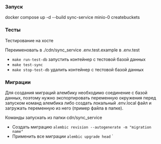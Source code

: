 
### Запуск

docker compose up -d --build sync-service minio-0 createbuckets


### Тесты

Тестирование на хосте

Переименовать в ./cdn/sync_service .env.test.example в .env.test
- `make run-test-db` запустить контейнер с тестовой базой данных
- `make test-sync`
- `make stop-test-db` удалить контейнер с тестовой базой данных

### Миграции

Для создания миграций алембику необходимо соединение c базой данных,
поэтому нужно экспортировать переменную окружения перед запуском
команд алембика либо создать локальный .env.local файл и загружать
переменную из него (пример файла в папке).

Команды запускать из папки cdn/sync_service
 - Создать миграцию `alembic revision --autogenerate -m "migration name"`
 - Применить все миграции `alembic upgrade head`
`

